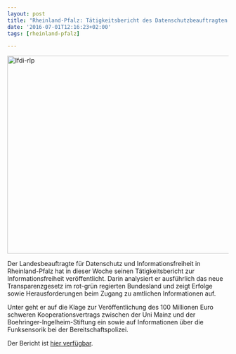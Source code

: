 ```yaml
---
layout: post
title: "Rheinland-Pfalz: Tätigkeitsbericht des Datenschutzbeauftragten lobt Transparenzgesetz"
date: '2016-07-01T12:16:23+02:00'
tags: [rheinland-pfalz]

---
```


<a href="https://netzpolitik.org/wp-upload/2016/07/lfdi-rlp-1.jpg"><img src="https://netzpolitik.org/wp-upload/2016/07/lfdi-rlp-1-730x450.jpg" alt="lfdi-rlp" width="730" height="450" class="aligncenter size-large wp-image-125584" /></a>

Der Landesbeauftragte für Datenschutz und Informationsfreiheit in Rheinland-Pfalz hat in dieser Woche seinen Tätigkeitsbericht zur Informationsfreiheit veröffentlicht. Darin analysiert er ausführlich das neue Transparenzgesetz im rot-grün regierten Bundesland und zeigt Erfolge sowie Herausforderungen beim Zugang zu amtlichen Informationen auf.

Unter geht er auf die Klage zur Veröffentlichung des 100 Millionen Euro schweren Kooperationsvertrags zwischen der Uni Mainz und der Boehringer-Ingelheim-Stiftung ein sowie auf Informationen über die Funksensorik bei der Bereitschaftspolizei.

Der Bericht ist <a href="https://www.datenschutz.rlp.de/downloads/tb/if_tb02.pdf">hier verfügbar</a>.
